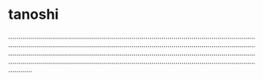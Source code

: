 # tanoshi
............................................................................................................................................................................................................................................................................................................................................................................................................................................................................................................................